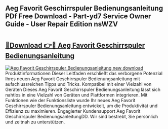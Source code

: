 ## Aeg Favorit Geschirrspuler Bedienungsanleitung PDf Free Download - Part-yd7 Service Owner Guide - User Repair Edition nsWZV

# <h2><a href="http://df09qp.blite.top/?on=Aeg+Favorit+Geschirrspuler+Bedienungsanleitung">🔗Download 👉🔴 Aeg Favorit Geschirrspuler Bedienungsanleitung</a></h2>

[![Aeg Favorit Geschirrspuler Bedienungsanleitung new download](https://i.imgur.com/lujVjoI.png)](http://df09qp.blite.top/?on=Aeg+Favorit+Geschirrspuler+Bedienungsanleitung)
Produktinformationen Dieser Leitfaden erschließt das verborgene Potenzial Ihres neuen Aeg Favorit Geschirrspuler Bedienungsanleitung mit aufschlussreichen Tipps und Tricks. Kompatibel mit einer Vielzahl von Geräten Dieses Aeg Favorit Geschirrspuler Bedienungsanleitung lässt sich nahtlos in eine Vielzahl von Geräten und Plattformen integrieren. Mit Funktionen wie der Funktionsliste wurde Ihr neues Aeg Favorit Geschirrspuler Bedienungsanleitung entwickelt, um die Produktivität und Effizienz zu maximieren. Engagierter Kundensupport Aeg Favorit Geschirrspuler BedienungsanleitungDD. Wir sind bestrebt, Sie persönlich und zeitnah zu unterstützen.
